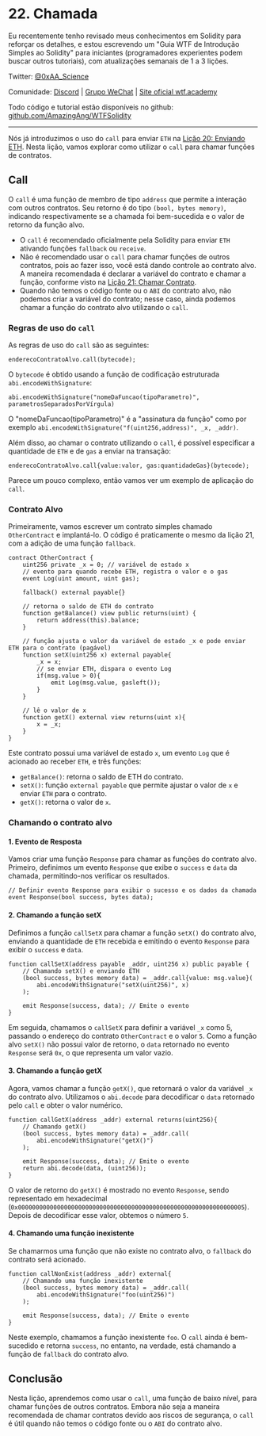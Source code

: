 # 22. Chamada

Eu recentemente tenho revisado meus conhecimentos em Solidity para reforçar os detalhes, e estou escrevendo um "Guia WTF de Introdução Simples ao Solidity" para iniciantes (programadores experientes podem buscar outros tutoriais), com atualizações semanais de 1 a 3 lições.

Twitter: [@0xAA_Science](https://twitter.com/0xAA_Science)

Comunidade: [Discord](https://discord.gg/5akcruXrsk) | [Grupo WeChat](https://docs.google.com/forms/d/e/1FAIpQLSe4KGT8Sh6sJ7hedQRuIYirOoZK_85miz3dw7vA1-YjodgJ-A/viewform?usp=sf_link) | [Site oficial wtf.academy](https://wtf.academy)

Todo código e tutorial estão disponíveis no github: [github.com/AmazingAng/WTFSolidity](https://github.com/AmazingAng/WTF-Solidity)

-----

Nós já introduzimos o uso do `call` para enviar `ETH` na [Liçăo 20: Enviando ETH](../20_SendETH). Nesta lição, vamos explorar como utilizar o `call` para chamar funções de contratos.

## Call

O `call` é uma função de membro de tipo `address` que permite a interação com outros contratos. Seu retorno é do tipo `(bool, bytes memory)`, indicando respectivamente se a chamada foi bem-sucedida e o valor de retorno da função alvo.

- O `call` é recomendado oficialmente pela Solidity para enviar `ETH` ativando funções `fallback` ou `receive`.
- Não é recomendado usar o `call` para chamar funções de outros contratos, pois ao fazer isso, você está dando controle ao contrato alvo. A maneira recomendada é declarar a variável do contrato e chamar a função, conforme visto na [Liçăo 21: Chamar Contrato](../21_CallContract).
- Quando não temos o código fonte ou o `ABI` do contrato alvo, não podemos criar a variável do contrato; nesse caso, ainda podemos chamar a função do contrato alvo utilizando o `call`.

### Regras de uso do `call`

As regras de uso do `call` são as seguintes:

```text
enderecoContratoAlvo.call(bytecode);
```

O `bytecode` é obtido usando a função de codificação estruturada `abi.encodeWithSignature`:

```text
abi.encodeWithSignature("nomeDaFuncao(tipoParametro)", parametrosSeparadosPorVírgula)
```

O "nomeDaFuncao(tipoParametro)" é a "assinatura da função" como por exemplo `abi.encodeWithSignature("f(uint256,address)", _x, _addr)`.

Além disso, ao chamar o contrato utilizando o `call`, é possível especificar a quantidade de `ETH` e de `gas` a enviar na transação:

```text
enderecoContratoAlvo.call{value:valor, gas:quantidadeGas}(bytecode);
```

Parece um pouco complexo, então vamos ver um exemplo de aplicação do `call`.

### Contrato Alvo

Primeiramente, vamos escrever um contrato simples chamado `OtherContract` e implantá-lo. O código é praticamente o mesmo da lição 21, com a adição de uma função `fallback`.

```solidity
contract OtherContract {
    uint256 private _x = 0; // variável de estado x
    // evento para quando recebe ETH, registra o valor e o gas
    event Log(uint amount, uint gas);
    
    fallback() external payable{}

    // retorna o saldo de ETH do contrato
    function getBalance() view public returns(uint) {
        return address(this).balance;
    }

    // função ajusta o valor da variável de estado _x e pode enviar ETH para o contrato (pagável)
    function setX(uint256 x) external payable{
        _x = x;
        // se enviar ETH, dispara o evento Log
        if(msg.value > 0){
            emit Log(msg.value, gasleft());
        }
    }

    // lê o valor de x
    function getX() external view returns(uint x){
        x = _x;
    }
}
```

Este contrato possui uma variável de estado `x`, um evento `Log` que é acionado ao receber `ETH`, e três funções:

- `getBalance()`: retorna o saldo de ETH do contrato.
- `setX()`: função `external payable` que permite ajustar o valor de `x` e enviar `ETH` para o contrato.
- `getX()`: retorna o valor de `x`.

### Chamando o contrato alvo

#### 1. Evento de Resposta

Vamos criar uma função `Response` para chamar as funções do contrato alvo. Primeiro, definimos um evento `Response` que exibe o `success` e `data` da chamada, permitindo-nos verificar os resultados.

```solidity
// Definir evento Response para exibir o sucesso e os dados da chamada
event Response(bool success, bytes data);
```

#### 2. Chamando a função setX

Definimos a função `callSetX` para chamar a função `setX()` do contrato alvo, enviando a quantidade de `ETH` recebida e emitindo o evento `Response` para exibir o `success` e `data`.

```solidity
function callSetX(address payable _addr, uint256 x) public payable {
    // Chamando setX() e enviando ETH
    (bool success, bytes memory data) = _addr.call{value: msg.value}(
        abi.encodeWithSignature("setX(uint256)", x)
    );

    emit Response(success, data); // Emite o evento
}
```

Em seguida, chamamos o `callSetX` para definir a variável `_x` como 5, passando o endereço do contrato `OtherContract` e o valor `5`. Como a função alvo `setX()` não possui valor de retorno, o `data` retornado no evento `Response` será `0x`, o que representa um valor vazio.

#### 3. Chamando a função getX

Agora, vamos chamar a função `getX()`, que retornará o valor da variável `_x` do contrato alvo. Utilizamos o `abi.decode` para decodificar o `data` retornado pelo `call` e obter o valor numérico.

```solidity
function callGetX(address _addr) external returns(uint256){
    // Chamando getX()
    (bool success, bytes memory data) = _addr.call(
        abi.encodeWithSignature("getX()")
    );

    emit Response(success, data); // Emite o evento
    return abi.decode(data, (uint256));
}
```

O valor de retorno do `getX()` é mostrado no evento `Response`, sendo representado em hexadecimal (`0x0000000000000000000000000000000000000000000000000000000000000005`). Depois de decodificar esse valor, obtemos o número `5`.

#### 4. Chamando uma função inexistente

Se chamarmos uma função que não existe no contrato alvo, o `fallback` do contrato será acionado.

```solidity
function callNonExist(address _addr) external{
    // Chamando uma função inexistente
    (bool success, bytes memory data) = _addr.call(
        abi.encodeWithSignature("foo(uint256)")
    );

    emit Response(success, data); // Emite o evento
}
```

Neste exemplo, chamamos a função inexistente `foo`. O `call` ainda é bem-sucedido e retorna `success`, no entanto, na verdade, está chamando a função de `fallback` do contrato alvo.

## Conclusão

Nesta lição, aprendemos como usar o `call`, uma função de baixo nível, para chamar funções de outros contratos. Embora não seja a maneira recomendada de chamar contratos devido aos riscos de segurança, o `call` é útil quando não temos o código fonte ou o `ABI` do contrato alvo.

